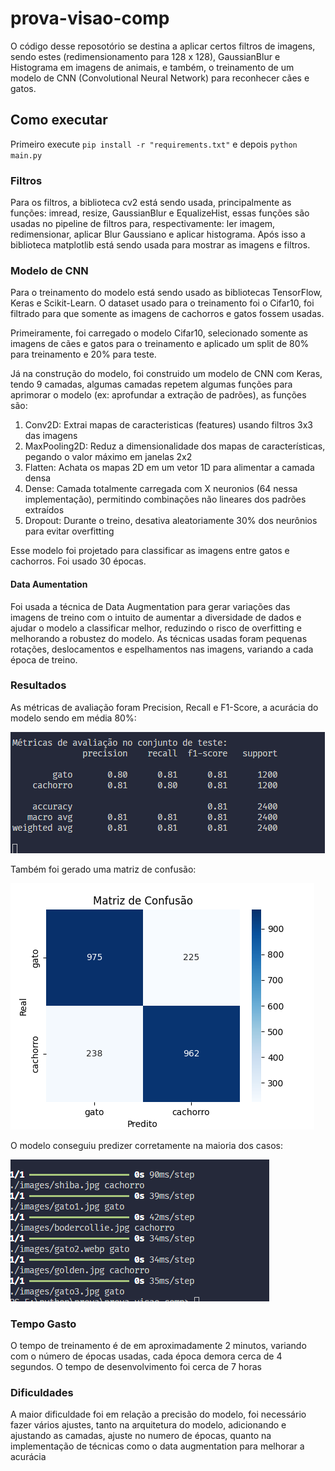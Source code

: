 # prova-visao-comp

O código desse reposotório se destina a aplicar certos filtros de imagens, sendo estes (redimensionamento para 128 x 128), GaussianBlur e Histograma em imagens de animais, e também, o treinamento de um modelo de CNN (Convolutional Neural Network) para reconhecer cães e gatos.

## Como executar

  Primeiro execute `pip install -r "requirements.txt"` e depois `python main.py`

### Filtros

 Para os filtros, a biblioteca cv2 está sendo usada, principalmente as funções: imread, resize, GaussianBlur e EqualizeHist, essas funções são usadas no pipeline de filtros para, respectivamente: ler imagem, redimensionar, aplicar Blur Gaussiano e aplicar histograma. Após isso a biblioteca matplotlib está sendo usada para mostrar as imagens e filtros.

### Modelo de CNN

Para o treinamento do modelo está sendo usado as bibliotecas TensorFlow, Keras e Scikit-Learn. O dataset usado para o treinamento foi o Cifar10, foi filtrado para que somente as imagens de cachorros e gatos fossem usadas.

Primeiramente, foi carregado o modelo Cifar10, selecionado somente as imagens de cães e gatos para o treinamento e aplicado um split de 80% para treinamento e 20% para teste.

Já na construção do modelo, foi construido um modelo de CNN com Keras, tendo 9 camadas, algumas camadas repetem algumas funções para aprimorar o modelo (ex: aprofundar a extração de padrões), as funções são:

1. Conv2D: Extrai mapas de caracteristicas (features) usando filtros 3x3 das imagens
2. MaxPooling2D: Reduz a dimensionalidade dos mapas de características, pegando o valor máximo em janelas 2x2
3. Flatten: Achata os mapas 2D em um vetor 1D para alimentar a camada densa
4. Dense: Camada totalmente carregada com X neuronios (64 nessa implementação), permitindo combinações não lineares dos padrões extraídos
5. Dropout: Durante o treino, desativa aleatoriamente 30% dos neurônios para evitar overfitting

Esse modelo foi projetado para classificar as imagens entre gatos e cachorros. Foi usado 30 épocas.

#### Data Aumentation

Foi usada a técnica de Data Augmentation para gerar variações das imagens de treino com o intuito de aumentar a diversidade de dados e ajudar o modelo a classificar melhor, reduzindo o risco de overfitting e melhorando a robustez do modelo. As técnicas usadas foram pequenas rotações, deslocamentos e espelhamentos nas imagens, variando a cada época de treino.

### Resultados

As métricas de avaliação foram Precision, Recall e F1-Score, a acurácia do modelo sendo em média 80%:

![alt text](image.png)

Também foi gerado uma matriz de confusão:

![alt text](image-1.png)

O modelo conseguiu predizer corretamente na maioria dos casos:

![alt text](image-2.png)

### Tempo Gasto

O tempo de treinamento é de em aproximadamente 2 minutos, variando com o número de épocas usadas, cada época demora cerca de 4 segundos.
O tempo de desenvolvimento foi cerca de 7 horas

### Dificuldades

A maior dificuldade foi em relação a precisão do modelo, foi necessário fazer vários ajustes, tanto na arquitetura do modelo, adicionando e ajustando as camadas, ajuste no numero de épocas, quanto na implementação de técnicas como o data augmentation para melhorar a acurácia
